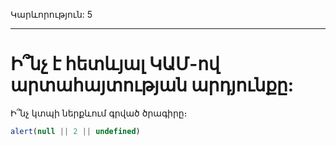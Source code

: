 Կարևորություն: 5

---

# Ի՞նչ է հետևյալ ԿԱՄ-ով արտահայտության արդյունքը:

Ի՞նչ կտպի ներքևում գրված ծրագիրը։

```js
alert(null || 2 || undefined)
```
